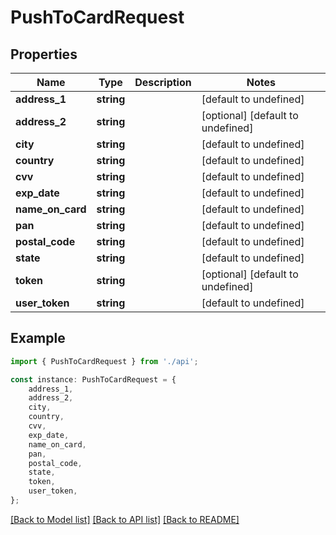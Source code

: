 # PushToCardRequest


## Properties

Name | Type | Description | Notes
------------ | ------------- | ------------- | -------------
**address_1** | **string** |  | [default to undefined]
**address_2** | **string** |  | [optional] [default to undefined]
**city** | **string** |  | [default to undefined]
**country** | **string** |  | [default to undefined]
**cvv** | **string** |  | [default to undefined]
**exp_date** | **string** |  | [default to undefined]
**name_on_card** | **string** |  | [default to undefined]
**pan** | **string** |  | [default to undefined]
**postal_code** | **string** |  | [default to undefined]
**state** | **string** |  | [default to undefined]
**token** | **string** |  | [optional] [default to undefined]
**user_token** | **string** |  | [default to undefined]

## Example

```typescript
import { PushToCardRequest } from './api';

const instance: PushToCardRequest = {
    address_1,
    address_2,
    city,
    country,
    cvv,
    exp_date,
    name_on_card,
    pan,
    postal_code,
    state,
    token,
    user_token,
};
```

[[Back to Model list]](../README.md#documentation-for-models) [[Back to API list]](../README.md#documentation-for-api-endpoints) [[Back to README]](../README.md)
